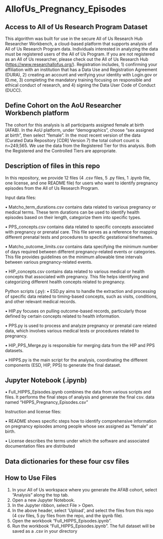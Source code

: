 # AllofUs_Pregnancy_Episodes

## Access to All of Us Research Program Dataset
This algorithm was built for use in the secure All of Us Research Hub Researcher Workbench, a cloud-based platform that supports analysis of All of Us Research Program data. Individuals interested in analyzing the data must be registered users of the All of Us Program. If you are not registered as an All of Us researcher, please check out the All of Us Research Hub (https://www.researchallofus.org/). Registration includes, 1) confirming your affiliation with an institution that has a Data Use and Registration Agreement (DURA), 2) creating an account and verifying your identity with Login.gov or ID.me, 3) completing the mandatory training focusing on responsible and ethical conduct of research, and 4) signing the Data User Code of Conduct (DUCC). 

## Define Cohort on the AoU Researcher Workbench platform
The cohort for this analysis is all participants assigned female at birth (AFAB). In the AoU platform, under “demographics”, choose “sex assigned at birth”, then select “female”. In the most recent version of the data (Curated Data Repository [CDR] Version 7) the total cohort count is n=249,565. We use the data from the Registered Tier for this analysis. Both the Registered and the Controlled Tiers are appropriate.


## Description of files in this repo
In this repository, we provide 12 files (4 .csv files, 5 .py files, 1 .ipynb file, one license, and one README file) for users who want to identify pregnancy episodes from the All of Us Research Program.

Input data files:

•	Matcho_term_durations.csv contains data related to various pregnancy or medical terms. These term durations can be used to identify health episodes based on their length, categorize them into specific types.

•	PPS_concepts.csv contains data related to specific concepts associated with pregnancy or prenatal care. This file serves as a reference for mapping different prenatal tests and procedures to specific gestational timeframes.

•	Matcho_outcome_limits.csv contains data specifying the minimum number of days required between different pregnancy-related events or categories. This file provides guidelines on the minimum allowable time intervals between various pregnancy-related events.

•	HIP_concepts.csv contains data related to various medical or health concepts that associated with pregnancy. This file helps identifying and categorizing different health concepts related to pregnancy.

Python scripts (.py): 
•	ESD.py aims to handle the extraction and processing of specific data related to timing-based concepts, such as visits, conditions, and other relevant medical records.

•	HIP.py focuses on pulling outcome-based records, particularly those defined by certain concepts related to health information.

•	PPS.py is used to process and analyze pregnancy or prenatal care related data, which involves various medical tests or procedures related to pregnancy.

•	HIP_PPS_Merge.py is responsible for merging data from the HIP and PPS datasets. 

•	HIPPS.py is the main script for the analysis, coordinating the different components (ESD, HIP, PPS) to generate the final dataset.

## Jupyter Notebook (.ipynb) 

•	Full_HIPPS_Episodes.ipynb combines the data from various scripts and files. It performs the final steps of analysis and generate the final csv. data named “HIPPS_Pregnancy_Episodes.csv”

Instruction and license files:

•	README shows specific steps how to identify comprehensive information on pregnancy episodes among people whose sex assigned as “female” at birth. 

•	License describes the terms under which the software and associated documentation files are distributed

## Data dictionaries for these four csv files



## How to Use Files

  1. In your All of Us workspace where you generate the AFAB cohort, select “Analysis” along the top tab.
  2. Open a new Jupyter Notebook.
  3. In the Jupyter ribbon, select File > Open.
  4. In the above header, select 'Upload', and select the files from this repo (4 csv files, 5 py files from the repo, and the ipynb file).
  5. Open the workbook “Full_HIPPS_Episodes.ipynb”.
  6. Run the workbook “Full_HIPPS_Episodes.ipynb”. The full dataset will be saved as a .csv in your directory


